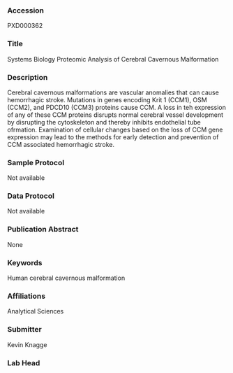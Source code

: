 ### Accession
PXD000362

### Title
Systems Biology Proteomic Analysis of Cerebral Cavernous Malformation

### Description
Cerebral cavernous malformations are vascular anomalies that can cause hemorrhagic stroke.  Mutations in genes encoding Krit 1 (CCM1), OSM (CCM2), and PDCD10 (CCM3) proteins cause CCM.  A loss in teh expression of any of these CCM proteins disrupts normal cerebral vessel development by disrupting the cytoskeleton and thereby inhibits endothelial tube ofrmation.  Examination  of cellular changes based on the loss of CCM gene expression may lead to the methods for early detection and prevention of CCM associated hemorrhagic stroke.

### Sample Protocol
Not available

### Data Protocol
Not available

### Publication Abstract
None

### Keywords
Human cerebral cavernous malformation

### Affiliations
Analytical Sciences

### Submitter
Kevin Knagge

### Lab Head


